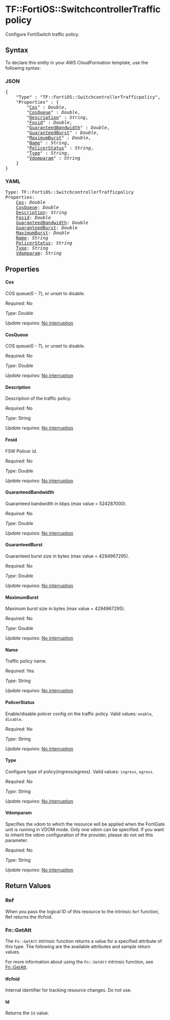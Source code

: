 # TF::FortiOS::SwitchcontrollerTrafficpolicy

Configure FortiSwitch traffic policy.

## Syntax

To declare this entity in your AWS CloudFormation template, use the following syntax:

### JSON

<pre>
{
    "Type" : "TF::FortiOS::SwitchcontrollerTrafficpolicy",
    "Properties" : {
        "<a href="#cos" title="Cos">Cos</a>" : <i>Double</i>,
        "<a href="#cosqueue" title="CosQueue">CosQueue</a>" : <i>Double</i>,
        "<a href="#description" title="Description">Description</a>" : <i>String</i>,
        "<a href="#fosid" title="Fosid">Fosid</a>" : <i>Double</i>,
        "<a href="#guaranteedbandwidth" title="GuaranteedBandwidth">GuaranteedBandwidth</a>" : <i>Double</i>,
        "<a href="#guaranteedburst" title="GuaranteedBurst">GuaranteedBurst</a>" : <i>Double</i>,
        "<a href="#maximumburst" title="MaximumBurst">MaximumBurst</a>" : <i>Double</i>,
        "<a href="#name" title="Name">Name</a>" : <i>String</i>,
        "<a href="#policerstatus" title="PolicerStatus">PolicerStatus</a>" : <i>String</i>,
        "<a href="#type" title="Type">Type</a>" : <i>String</i>,
        "<a href="#vdomparam" title="Vdomparam">Vdomparam</a>" : <i>String</i>
    }
}
</pre>

### YAML

<pre>
Type: TF::FortiOS::SwitchcontrollerTrafficpolicy
Properties:
    <a href="#cos" title="Cos">Cos</a>: <i>Double</i>
    <a href="#cosqueue" title="CosQueue">CosQueue</a>: <i>Double</i>
    <a href="#description" title="Description">Description</a>: <i>String</i>
    <a href="#fosid" title="Fosid">Fosid</a>: <i>Double</i>
    <a href="#guaranteedbandwidth" title="GuaranteedBandwidth">GuaranteedBandwidth</a>: <i>Double</i>
    <a href="#guaranteedburst" title="GuaranteedBurst">GuaranteedBurst</a>: <i>Double</i>
    <a href="#maximumburst" title="MaximumBurst">MaximumBurst</a>: <i>Double</i>
    <a href="#name" title="Name">Name</a>: <i>String</i>
    <a href="#policerstatus" title="PolicerStatus">PolicerStatus</a>: <i>String</i>
    <a href="#type" title="Type">Type</a>: <i>String</i>
    <a href="#vdomparam" title="Vdomparam">Vdomparam</a>: <i>String</i>
</pre>

## Properties

#### Cos

COS queue(0 - 7), or unset to disable.

_Required_: No

_Type_: Double

_Update requires_: [No interruption](https://docs.aws.amazon.com/AWSCloudFormation/latest/UserGuide/using-cfn-updating-stacks-update-behaviors.html#update-no-interrupt)

#### CosQueue

COS queue(0 - 7), or unset to disable.

_Required_: No

_Type_: Double

_Update requires_: [No interruption](https://docs.aws.amazon.com/AWSCloudFormation/latest/UserGuide/using-cfn-updating-stacks-update-behaviors.html#update-no-interrupt)

#### Description

Description of the traffic policy.

_Required_: No

_Type_: String

_Update requires_: [No interruption](https://docs.aws.amazon.com/AWSCloudFormation/latest/UserGuide/using-cfn-updating-stacks-update-behaviors.html#update-no-interrupt)

#### Fosid

FSW Policer id.

_Required_: No

_Type_: Double

_Update requires_: [No interruption](https://docs.aws.amazon.com/AWSCloudFormation/latest/UserGuide/using-cfn-updating-stacks-update-behaviors.html#update-no-interrupt)

#### GuaranteedBandwidth

Guaranteed bandwidth in kbps (max value = 524287000).

_Required_: No

_Type_: Double

_Update requires_: [No interruption](https://docs.aws.amazon.com/AWSCloudFormation/latest/UserGuide/using-cfn-updating-stacks-update-behaviors.html#update-no-interrupt)

#### GuaranteedBurst

Guaranteed burst size in bytes (max value = 4294967295).

_Required_: No

_Type_: Double

_Update requires_: [No interruption](https://docs.aws.amazon.com/AWSCloudFormation/latest/UserGuide/using-cfn-updating-stacks-update-behaviors.html#update-no-interrupt)

#### MaximumBurst

Maximum burst size in bytes (max value = 4294967295).

_Required_: No

_Type_: Double

_Update requires_: [No interruption](https://docs.aws.amazon.com/AWSCloudFormation/latest/UserGuide/using-cfn-updating-stacks-update-behaviors.html#update-no-interrupt)

#### Name

Traffic policy name.

_Required_: Yes

_Type_: String

_Update requires_: [No interruption](https://docs.aws.amazon.com/AWSCloudFormation/latest/UserGuide/using-cfn-updating-stacks-update-behaviors.html#update-no-interrupt)

#### PolicerStatus

Enable/disable policer config on the traffic policy. Valid values: `enable`, `disable`.

_Required_: No

_Type_: String

_Update requires_: [No interruption](https://docs.aws.amazon.com/AWSCloudFormation/latest/UserGuide/using-cfn-updating-stacks-update-behaviors.html#update-no-interrupt)

#### Type

Configure type of policy(ingress/egress). Valid values: `ingress`, `egress`.

_Required_: No

_Type_: String

_Update requires_: [No interruption](https://docs.aws.amazon.com/AWSCloudFormation/latest/UserGuide/using-cfn-updating-stacks-update-behaviors.html#update-no-interrupt)

#### Vdomparam

Specifies the vdom to which the resource will be applied when the FortiGate unit is running in VDOM mode. Only one vdom can be specified. If you want to inherit the vdom configuration of the provider, please do not set this parameter.

_Required_: No

_Type_: String

_Update requires_: [No interruption](https://docs.aws.amazon.com/AWSCloudFormation/latest/UserGuide/using-cfn-updating-stacks-update-behaviors.html#update-no-interrupt)

## Return Values

### Ref

When you pass the logical ID of this resource to the intrinsic `Ref` function, Ref returns the tfcfnid.

### Fn::GetAtt

The `Fn::GetAtt` intrinsic function returns a value for a specified attribute of this type. The following are the available attributes and sample return values.

For more information about using the `Fn::GetAtt` intrinsic function, see [Fn::GetAtt](https://docs.aws.amazon.com/AWSCloudFormation/latest/UserGuide/intrinsic-function-reference-getatt.html).

#### tfcfnid

Internal identifier for tracking resource changes. Do not use.

#### Id

Returns the <code>Id</code> value.

